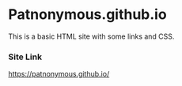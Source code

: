 # Patnonymous.github.io
This is a basic HTML site with some links and CSS.

### Site Link
https://patnonymous.github.io/